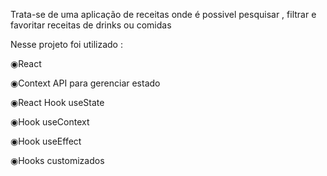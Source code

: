 Trata-se de uma aplicação de receitas onde é possivel pesquisar , filtrar e favoritar receitas de drinks ou comidas



Nesse projeto foi utilizado :

◉React

◉Context API para gerenciar estado

◉React Hook useState

◉Hook useContext

◉Hook useEffect

◉Hooks customizados
